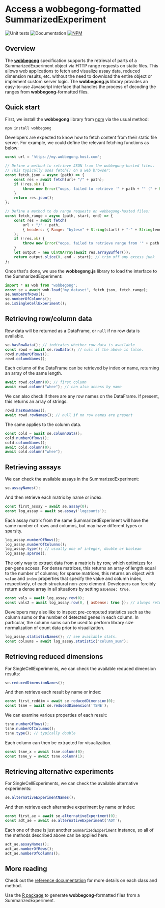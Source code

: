 # Access a wobbegong-formatted SummarizedExperiment

![Unit tests](https://github.com/kanaverse/wobbegong.js/actions/workflows/run-tests.yaml/badge.svg)
![Documentation](https://github.com/kanaverse/wobbegong.js/actions/workflows/build-docs.yaml/badge.svg)
[![NPM](https://img.shields.io/npm/v/wobbegong.svg)](https://npmjs.org/package/wobbegong)

## Overview

The [**wobbegong**](https://github.com/kanaverse/wobbegong-R) specification supports the retrieval of parts of a SummarizedExperiment object via HTTP range requests on static files. 
This allows web applications to fetch and visualize assay data, reduced dimension results, etc. without the need to download the entire object or implement custom server logic. 
The **wobbegong.js** library provides an easy-to-use Javascript interface that handles the process of decoding the ranges from **wobbegong**-formatted files.

## Quick start

First, we install the **wobbegong** library from [npm](https://npmjs.com/package/wobbegong) via the usual method:

```bash
npm install wobbegong
```

Developers are expected to know how to fetch content from their static file server.
For example, we could define the relevant fetching functions as below:

```js
const url = "https://my.wobbegong.host.com";

// Define a method to retrieve JSON from the wobbegong-hosted files.
// This typically uses fetch() on a web browser:
const fetch_json = async (path) => {
    const res = await fetch(url+ "/" + path);
    if (!res.ok) {
        throw new Error("oops, failed to retrieve '" + path + "' (" + String(res.status) + ")");
    }
    return res.json();
};

// Define a method to do range requests on wobbegong-hosted files:
const fetch_range = async (path, start, end) => {
    const res = await fetch(
        url + "/" + path,
        { headers: { Range: "bytes=" + String(start) + "-" + String(end-1) } }
    );
    if (!res.ok) {
        throw new Error("oops, failed to retrieve range from '" + path + "' (" + String(res.status) + ")");
    }
    let output = new Uint8Array(await res.arrayBuffer());
    return output.slice(0, end - start); // trim off any excess junk
};
```

Once that's done, we use the **wobbegong.js** library to load the interface to the SummarizedExperiment:

```js
import * as wob from "wobbegong";
const se = await wob.load("my_dataset", fetch_json, fetch_range);
se.numberOfRows();
se.numberOfColumns();
se.isSingleCellExperiment();
```

## Retrieving row/column data

Row data will be returned as a DataFrame, or `null` if no row data is available.

```js
se.hasRowData(); // indicates whether row data is available
const rowd = await se.rowData(); // null if the above is false.
rowd.numberOfRows();
rowd.columnNames();
```

Each column of the DataFrame can be retrieved by index or name, returning an array of the same length.

```js
await rowd.column(0); // first column
await rowd.column("whee"); // can also access by name
```

We can also check if there are any row names on the DataFrame.
If present, this returns an array of strings.

```js
rowd.hasRowNames();
await rowd.rowNames(); // null if no row names are present
```

The same applies to the column data.

```js
const cold = await se.columnData();
cold.numberOfRows();
cold.columnNames();
await cold.column(0);
await cold.column("whee");
```

## Retrieving assays

We can check the available assays in the SummarizedExperiment:

```js
se.assayNames();
```

And then retrieve each matrix by name or index:

```js
const first_assay = await se.assay(0);
const log_assay = await se.assay('logcounts');
```

Each assay matrix from the same SummarizedExperiment will have the same number of rows and columns, but may have different types or sparsity.

```js
log_assay.numberOfRows();
log_assay.numberOfColumns();
log_assay.type(); // usually one of integer, double or boolean
log_assay.sparse();
```

The only way to extract data from a matrix is by row, which optimizes for per-gene access.
For dense matrices, this returns an array of length equal to the number of columns;
for sparse matrices, this returns an object with `value` and `index` properties that specify the value and column index, respectively, of each structural non-zero element.
Developers can forcibly return a dense array in all situations by setting `asDense: true`.

```js
const vals = await log_assay.row(0);
const vals2 = await log_assay.row(0, { asDense: true }); // always returns dense array
```

Developers may also like to inspect pre-computed statistics such as the column sums or the number of detected genes in each column.
In particular, the column sums can be used to perform library size normalization of count data prior to visualization. 

```js
log_assay.statisticNames(); // see available stats.
const colsums = await log_assay.statistic("column_sum");
```

## Retrieving reduced dimensions

For SingleCellExperiments, we can check the available reduced dimension results: 

```js
se.reducedDimensionNames();
```

And then retrieve each result by name or index:

```js
const first_reddim = await se.reducedDimension(0);
const tsne = await se.reducedDimension('TSNE');
```

We can examine various properties of each result:

```js
tsne.numberOfRows();
tsne.numberOfColumns();
tsne.type(); // typically double
```

Each column can then be extracted for visualization.

```js
const tsne_x = await tsne.column(0);
const tsne_y = await tsne.column(1);
```

## Retrieving alternative experiments

For SingleCellExperiments, we can check the available alternative experiments: 

```js
se.alternativeExperimentNames();
```

And then retrieve each alternative experiment by name or index:

```js
const first_ae = await se.alternativeExperiment(0);
const adt_ae = await se.alternativeExperiment('ADT');
```

Each one of these is just another `SummarizedExperiment` instance,
so all of the methods described above can be applied here.

```js
adt_ae.assayNames();
adt_ae.numberOfRows();
adt_ae.numberOfColumns();
```

## More reading

Check out the [reference documentation](https://kanaverse.github.io/wobbegong.js) for more details on each class and method.

Use the [R package](https://github.com/kanaverse/wobbegong-R) to generate **wobbegong**-formatted files from a SummarizedExperiment.
